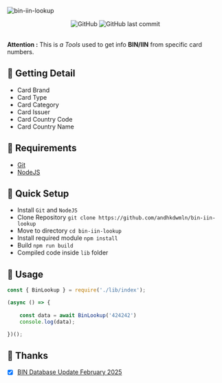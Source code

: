 ![bin-iin-lookup](https://socialify.git.ci/andhkdwmln/bin-iin-lookup/image?description=1&font=KoHo&forks=1&issues=1&language=1&name=1&owner=1&pattern=Circuit%20Board&pulls=1&stargazers=1&theme=Dark)

<div align="center">
  <img alt="GitHub" src="https://img.shields.io/github/license/andhkdwmln/bin-iin-lookup?style=for-the-badge">
  <img alt="GitHub last commit" src="https://img.shields.io/github/last-commit/andhkdwmln/bin-iin-lookup?style=for-the-badge">
</div>

<br>

**Attention :** This is _a Tools_ used to get info **BIN/IIN** from specific card numbers.


## 🚀 Getting Detail

* Card Brand
* Card Type
* Card Category
* Card Issuer
* Card Country Code
* Card Country Name

## 🚀 Requirements

* [Git](https://git-scm.com/downloads)
* [NodeJS](https://nodejs.org/en/download/prebuilt-installer)

## 🚀 Quick Setup

- Install `Git` and `NodeJS`
- Clone Repository `git clone https://github.com/andhkdwmln/bin-iin-lookup`
- Move to directory `cd bin-iin-lookup`
- Install required module `npm install`
- Build `npm run build`
- Compiled code inside `lib` folder

## 🚀 Usage

``` Javascript
const { BinLookup } = require('./lib/index');

(async () => {
    
    const data = await BinLookup('424242')
    console.log(data);

})();
```

## 🚀 Thanks

- [x] [BIN Database Update February 2025](https://github.com/venelinkochev/bin-list-data)